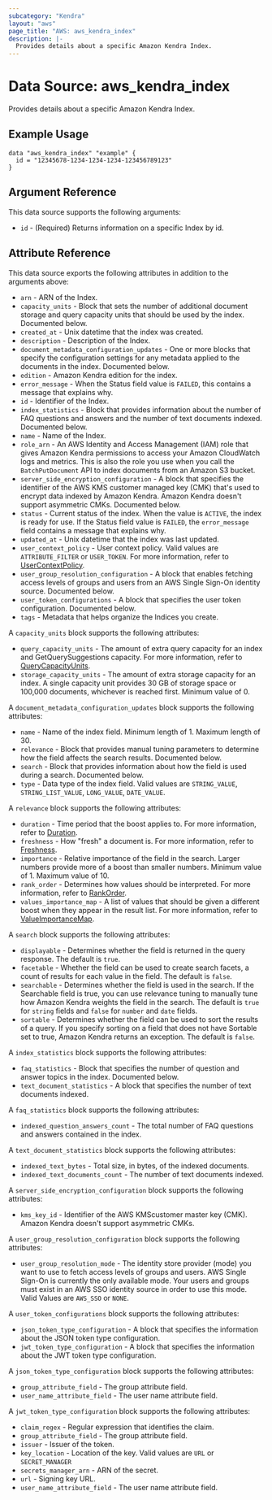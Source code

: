 ```yaml
---
subcategory: "Kendra"
layout: "aws"
page_title: "AWS: aws_kendra_index"
description: |-
  Provides details about a specific Amazon Kendra Index.
---
```


# Data Source: aws_kendra_index

Provides details about a specific Amazon Kendra Index.

## Example Usage

```hcl
data "aws_kendra_index" "example" {
  id = "12345678-1234-1234-1234-123456789123"
}
```

## Argument Reference

This data source supports the following arguments:

* `id` - (Required) Returns information on a specific Index by id.

## Attribute Reference

This data source exports the following attributes in addition to the arguments above:

* `arn` - ARN of the Index.
* `capacity_units` - Block that sets the number of additional document storage and query capacity units that should be used by the index. Documented below.
* `created_at` - Unix datetime that the index was created.
* `description` - Description of the Index.
* `document_metadata_configuration_updates` - One or more blocks that specify the configuration settings for any metadata applied to the documents in the index. Documented below.
* `edition` - Amazon Kendra edition for the index.
* `error_message` - When the Status field value is `FAILED`, this contains a message that explains why.
* `id` - Identifier of the Index.
* `index_statistics` - Block that provides information about the number of FAQ questions and answers and the number of text documents indexed. Documented below.
* `name` - Name of the Index.
* `role_arn` - An AWS Identity and Access Management (IAM) role that gives Amazon Kendra permissions to access your Amazon CloudWatch logs and metrics. This is also the role you use when you call the `BatchPutDocument` API to index documents from an Amazon S3 bucket.
* `server_side_encryption_configuration` - A block that specifies the identifier of the AWS KMS customer managed key (CMK) that's used to encrypt data indexed by Amazon Kendra. Amazon Kendra doesn't support asymmetric CMKs. Documented below.
* `status` - Current status of the index. When the value is `ACTIVE`, the index is ready for use. If the Status field value is `FAILED`, the `error_message` field contains a message that explains why.
* `updated_at` - Unix datetime that the index was last updated.
* `user_context_policy` - User context policy. Valid values are `ATTRIBUTE_FILTER` or `USER_TOKEN`. For more information, refer to [UserContextPolicy](https://docs.aws.amazon.com/kendra/latest/APIReference/API_CreateIndex.html#kendra-CreateIndex-request-UserContextPolicy).
* `user_group_resolution_configuration` - A block that enables fetching access levels of groups and users from an AWS Single Sign-On identity source. Documented below.
* `user_token_configurations` - A block that specifies the user token configuration. Documented below.
* `tags` - Metadata that helps organize the Indices you create.

A `capacity_units` block supports the following attributes:

* `query_capacity_units` - The amount of extra query capacity for an index and GetQuerySuggestions capacity. For more information, refer to [QueryCapacityUnits](https://docs.aws.amazon.com/kendra/latest/APIReference/API_CapacityUnitsConfiguration.html#Kendra-Type-CapacityUnitsConfiguration-QueryCapacityUnits).
* `storage_capacity_units` - The amount of extra storage capacity for an index. A single capacity unit provides 30 GB of storage space or 100,000 documents, whichever is reached first. Minimum value of 0.

A `document_metadata_configuration_updates` block supports the following attributes:

* `name` - Name of the index field. Minimum length of 1. Maximum length of 30.
* `relevance` - Block that provides manual tuning parameters to determine how the field affects the search results. Documented below.
* `search` - Block that provides information about how the field is used during a search. Documented below.
* `type` - Data type of the index field. Valid values are `STRING_VALUE`, `STRING_LIST_VALUE`, `LONG_VALUE`, `DATE_VALUE`.

A `relevance` block supports the following attributes:

* `duration` - Time period that the boost applies to. For more information, refer to [Duration](https://docs.aws.amazon.com/kendra/latest/APIReference/API_Relevance.html#Kendra-Type-Relevance-Duration).
* `freshness` - How "fresh" a document is. For more information, refer to [Freshness](https://docs.aws.amazon.com/kendra/latest/APIReference/API_Relevance.html#Kendra-Type-Relevance-Freshness).
* `importance` - Relative importance of the field in the search. Larger numbers provide more of a boost than smaller numbers. Minimum value of 1. Maximum value of 10.
* `rank_order` - Determines how values should be interpreted. For more information, refer to [RankOrder](https://docs.aws.amazon.com/kendra/latest/APIReference/API_Relevance.html#Kendra-Type-Relevance-RankOrder).
* `values_importance_map` - A list of values that should be given a different boost when they appear in the result list. For more information, refer to [ValueImportanceMap](https://docs.aws.amazon.com/kendra/latest/APIReference/API_Relevance.html#Kendra-Type-Relevance-ValueImportanceMap).

A `search` block supports the following attributes:

* `displayable` - Determines whether the field is returned in the query response. The default is `true`.
* `facetable` - Whether the field can be used to create search facets, a count of results for each value in the field. The default is `false`.
* `searchable` - Determines whether the field is used in the search. If the Searchable field is true, you can use relevance tuning to manually tune how Amazon Kendra weights the field in the search. The default is `true` for `string` fields and `false` for `number` and `date` fields.
* `sortable` - Determines whether the field can be used to sort the results of a query. If you specify sorting on a field that does not have Sortable set to true, Amazon Kendra returns an exception. The default is `false`.

A `index_statistics` block supports the following attributes:

* `faq_statistics` - Block that specifies the number of question and answer topics in the index. Documented below.
* `text_document_statistics` - A block that specifies the number of text documents indexed.

A `faq_statistics` block supports the following attributes:

* `indexed_question_answers_count` - The total number of FAQ questions and answers contained in the index.

A `text_document_statistics` block supports the following attributes:

* `indexed_text_bytes` - Total size, in bytes, of the indexed documents.
* `indexed_text_documents_count` - The number of text documents indexed.

A `server_side_encryption_configuration` block supports the following attributes:

* `kms_key_id` - Identifier of the AWS KMScustomer master key (CMK). Amazon Kendra doesn't support asymmetric CMKs.

A `user_group_resolution_configuration` block supports the following attributes:

* `user_group_resolution_mode` - The identity store provider (mode) you want to use to fetch access levels of groups and users. AWS Single Sign-On is currently the only available mode. Your users and groups must exist in an AWS SSO identity source in order to use this mode. Valid Values are `AWS_SSO` or `NONE`.

A `user_token_configurations` block supports the following attributes:

* `json_token_type_configuration` - A block that specifies the information about the JSON token type configuration.
* `jwt_token_type_configuration` - A block that specifies the information about the JWT token type configuration.

A `json_token_type_configuration` block supports the following attributes:

* `group_attribute_field` - The group attribute field.
* `user_name_attribute_field` - The user name attribute field.

A `jwt_token_type_configuration` block supports the following attributes:

* `claim_regex` - Regular expression that identifies the claim.
* `group_attribute_field` - The group attribute field.
* `issuer` - Issuer of the token.
* `key_location` - Location of the key. Valid values are `URL` or `SECRET_MANAGER`
* `secrets_manager_arn` - ARN of the secret.
* `url` - Signing key URL.
* `user_name_attribute_field` - The user name attribute field.
